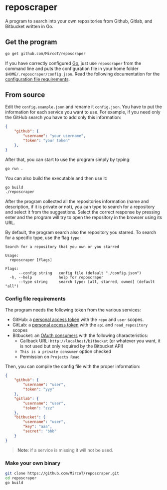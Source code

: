 # reposcraper

A program to search into your own repositories from Github, Gitlab, and Bitbucket written in Go.

## Get the program

```bash
go get github.com/MircoT/reposcraper
```

If you have correctly configured [Go](https://golang.org/), just use `reposcraper` from the command line and puts the configuration file in your home folder `$HOME/.reposcraper/config.json`. Read the following documentation for the [configuration file requirements](#config-file-requirements).

## From source

Edit the `config.example.json` and rename it `config.json`.
You have to put the information for each service you want to use.
For example, if you need only the GitHub search you have to add only this information:

```json
{
    "github": {
        "username": "your username",
        "token": "your token"
    },
}
```

After that, you can start to use the program simply by typing:

```bash
go run .
```

You can also build the executable and then use it:

```bash
go build
./reposcraper
```

After the program collected all the repositories information (name and description, if it is private or not),
you can type to search for a repository and select it from the suggestions. 
Select the correct response by pressing enter and the program will try to open the repository in the browser using its URL.

By default, the program search also the repository you starred.
To search for a specific type, use the flag `type`:

```
Search for a repository that you own or you starred

Usage:
  reposcraper [flags]

Flags:
      --config string   config file (default "./config.json")
  -h, --help            help for reposcraper
      --type string     search type: [all, starred, owned] (default "all")
```

### Config file requirements

The program needs the following token from the various services:

* GitHub: a [personal access token](https://github.com/settings/tokens) with the `repo` and `user` scopes.
* GitLab: a [personal access token](https://docs.gitlab.com/ee/user/profile/personal_access_tokens.html#personal-access-tokens) with the `api` and `read_repository` scopes
* Bitbucket: an [OAuth consumers](https://support.atlassian.com/bitbucket-cloud/docs/use-oauth-on-bitbucket-cloud/) with the following characteristics:
  * Callback URL: `http://localhost/bitbucket` (or whatever you want, it is not used but only required by the Bitbucket API)
  * `This is a private consumer` option checked
  * Permission on `Projects Read`

Then, you can compile the config file with the proper information:

```json
{
    "github": {
        "username": "user",
        "token": "yyy"
    },
    "gitlab": {
        "username": "user",
        "token": "zzz"
    },
    "bitbucket": {
        "username": "user",
        "key": "aaa",
        "secret": "bbb"
    }
}
```

> **Note**: if a service is missing it will not be used.

### Make your own binary

```bash
git clone https://github.com/MircoT/reposcraper.git
cd reposcraper
go build
```
